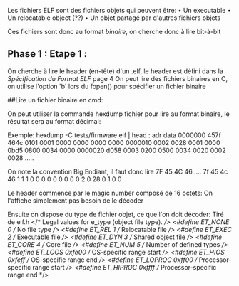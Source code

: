 Les fichiers ELF sont des fichiers objets qui peuvent être:
• Un executable
• Un relocatable object (??)
• Un objet partagé par d'autres fichiers objets

Ces fichiers sont donc au format *binaire*, on cherche donc à lire bit-à-bit
## Phase 1 : Etape 1 :

On cherche à lire le header (en-tête) d'un .elf, le header est défini dans la _Spécification du Format ELF_ page 4
On peut lire des fichiers binaires en C, on utilise l'option 'b' lors du fopen() pour spécifier un fichier binaire

##Lire un fichier binaire en cmd:

On peut utiliser la commande hexdump fichier pour lire au format binaire, le résultat sera au format décimal:

Exemple: hexdump -C tests/firmware.elf | head :
adr     data
0000000 457f 464c 0101 0001 0000 0000 0000 0000
0000010 0002 0028 0001 0000 0bd5 0800 0034 0000
0000020 d058 0003 0200 0500 0034 0020 0002 0028
.....

On note la convention Big Endiant, il faut donc lire 7F 45 4C 46 ....
7f 45 4c 46 1 1 1 0 0 0 0 0 0 0 0 0 2 0 28 0 1 0 0 

Le header commence par le magic number composé de 16 octets:
	On l'affiche simplement pas besoin de le décoder
	
Ensuite on dispose du type de fichier objet, ce que l'on doit décoder:
Tiré de elf.h
</* Legal values for e_type (object file type).  */>
<#define ET_NONE	0		/* No file type */>
<#define ET_REL		1		/* Relocatable file */>
<#define ET_EXEC	2		/* Executable file */>
<#define ET_DYN		3		/* Shared object file */>
<#define ET_CORE	4		/* Core file */>
<#define ET_NUM		5		/* Number of defined types */>
<#define ET_LOOS	0xfe00		/* OS-specific range start */>
<#define ET_HIOS	0xfeff		/* OS-specific range end */>
<#define ET_LOPROC	0xff00		/* Processor-specific range start */>
<#define ET_HIPROC	0xffff		/* Processor-specific range end */>

